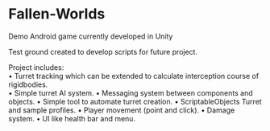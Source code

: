# Fallen-Worlds
Demo Android game currently developed in Unity

Test ground created to develop scripts for future project.

Project includes:  
• Turret tracking which can be extended to calculate interception course of rigidbodies.  
• Simple turret AI system. 
• Messaging system between components and objects. 
• Simple tool to automate turret creation. 
• ScriptableObjects Turret and sample profiles. 
• Player movement (point and click). 
• Damage system. 
• UI like health bar and menu. 
